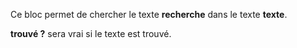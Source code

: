 Ce bloc permet de chercher le texte **recherche** dans le texte **texte**.

**trouvé ?** sera vrai si le texte est trouvé.